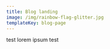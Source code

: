 ```yaml
---
title: Blog landing
image: /img/rainbow-flag-glitter.jpg
templateKey: blog-page
---
```

test lorem ipsum test